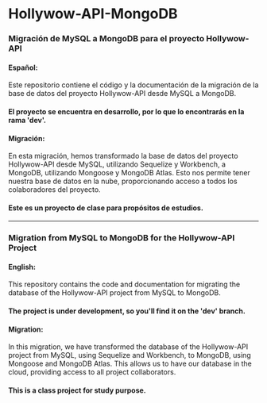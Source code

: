 # Hollywow-API-MongoDB

### Migración de MySQL a MongoDB para el proyecto Hollywow-API

#### Español:

Este repositorio contiene el código y la documentación de la migración de la base de datos del proyecto Hollywow-API desde MySQL a MongoDB.

#### El proyecto se encuentra en desarrollo, por lo que lo encontrarás en la rama 'dev'.

#### Migración:

En esta migración, hemos transformado la base de datos del proyecto Hollywow-API desde MySQL, utilizando Sequelize y Workbench, a MongoDB, utilizando Mongoose y MongoDB Atlas. Esto nos permite tener nuestra base de datos en la nube, proporcionando acceso a todos los colaboradores del proyecto.

#### Este es un proyecto de clase para propósitos de estudios.

***

### Migration from MySQL to MongoDB for the Hollywow-API Project

#### English:

This repository contains the code and documentation for migrating the database of the Hollywow-API project from MySQL to MongoDB.

#### The project is under development, so you'll find it on the 'dev' branch.

#### Migration:

In this migration, we have transformed the database of the Hollywow-API project from MySQL, using Sequelize and Workbench, to MongoDB, using Mongoose and MongoDB Atlas. This allows us to have our database in the cloud, providing access to all project collaborators.

#### This is a class project for study purpose.
